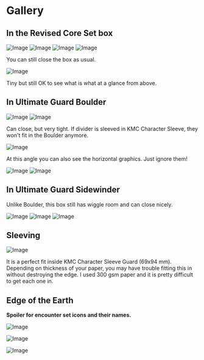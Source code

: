 # Gallery

## In the Revised Core Set box

![Image](./Images/main-1.jpg)
![Image](./Images/main-2.jpg)
![Image](./Images/box-1.jpg)
![Image](./Images/box-2.jpg)

You can still close the box as usual.

![Image](./Images/box-3.jpg)

Tiny but still OK to see what is what at a glance from above.

## In Ultimate Guard Boulder

![Image](./Images/boulder-1.jpg)
![Image](./Images/boulder-2.jpg)

Can close, but very tight. If divider is sleeved in KMC Character Sleeve, they won't fit in the Boulder anymore.

![Image](./Images/boulder-3.jpg)

At this angle you can also see the horizontal graphics. Just ignore them!

![Image](./Images/boulder-4.jpg)
![Image](./Images/boulder-5.jpg)

## In Ultimate Guard Sidewinder

Unlike Boulder, this box still has wiggle room and can close nicely.

![Image](./Images/sidewinder-1.jpg)
![Image](./Images/sidewinder-2.jpg)
![Image](./Images/sidewinder-3.jpg)

## Sleeving

![Image](./Images/sleeve-1.jpg)

It is a perfect fit inside KMC Character Sleeve Guard (69x94 mm). Depending on thickness of your paper, you may have trouble fitting this in without destroying the edge. I used 300 gsm paper and it is pretty difficult to get each one in.

## Edge of the Earth

**Spoiler for encounter set icons and their names.**

![Image](./Images/eote-1.jpg)

![Image](./Images/eote-2.jpg)

![Image](./Images/eote-3.jpg)